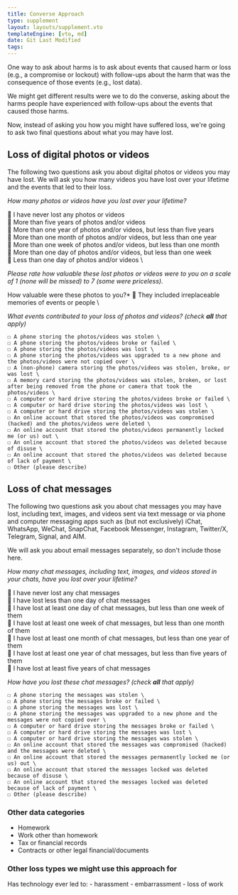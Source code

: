 ```yaml
---
title: Converse Approach
type: supplement
layout: layouts/supplement.vto
templateEngine: [vto, md]
date: Git Last Modified
tags:
---
```


One way to ask about harms is to ask about events that caused harm or loss (e.g., a compromise or lockout) with follow-ups about the harm that was the consequence of those events (e.g., lost data). 

We might get different results were we to do the converse, asking about the harms people have experienced with follow-ups about the events that caused those harms.

Now, instead of asking you how you might have suffered loss, we're going to ask two final questions about what you may have lost.

## Loss of digital photos or videos

The following two questions ask you about digital photos or videos you may have lost. We will ask you how many videos you have lost over your lifetime and the events that led to their loss.

*How many photos or videos have you lost over your lifetime?*

  🔘 I have never lost any photos or videos \
  🔘 More than five years of photos and/or videos \
  🔘 More than one year of photos and/or videos, but less than five years \
  🔘 More than one month of photos and/or videos, but less than one year \
  🔘 More than one week of photos and/or videos, but less than one month \
  🔘 More than one day of photos and/or videos, but less than one week \
  🔘 Less than one day of photos and/or videos \

*Please rate how valuable these lost photos or videos were to you on a scale of 1 (none will be missed) to 7 (some were priceless).*

How valuable were these photos to you?*
  🔘 They included irreplaceable memories of events or people \
  

*What events contributed to your loss of photos and videos? (check **all** that apply)*

 	☐ A phone storing the photos/videos was stolen \
 	☐ A phone storing the photos/videos broke or failed \
 	☐ A phone storing the photos/videos was lost \
 	☐ A phone storing the photos/videos was upgraded to a new phone and the photos/videos were not copied over \
 	☐ A (non-phone) camera storing the photos/videos was stolen, broke, or was lost \
 	☐ A memory card storing the photos/videos was stolen, broken, or lost after being removed from the phone or camera that took the photos/videos \
 	☐ A computer or hard drive storing the photos/videos broke or failed \
 	☐ A computer or hard drive storing the photos/videos was lost \
 	☐ A computer or hard drive storing the photos/videos was stolen \
 	☐ An online account that stored the photos/videos was compromised (hacked) and the photos/videos were deleted \
 	☐ An online account that stored the photos/videos permanently locked me (or us) out \
 	☐ An online account that stored the photos/videos was deleted because of disuse \
 	☐ An online account that stored the photos/videos was deleted because of lack of payment \
 	☐ Other (please describe)



##  Loss of chat messages

The following two questions ask you about chat messages you may have lost, including text, images, and videos sent via text message or via phone and computer messaging apps such as (but not exclusively) iChat, WhatsApp, WeChat, SnapChat, Facebook Messenger, Instagram, Twitter/X, Telegram, Signal, and AIM.

We will ask you about email messages separately, so don't include those here.

*How many chat messages, including text, images, and videos stored in your chats, have you lost over your lifetime?*

  🔘 I have never lost any chat messages \
  🔘 I have lost less than one day of chat messages \
  🔘 I have lost at least one day of chat messages, but less than one week of them \
  🔘 I have lost at least one week of chat messages, but less than one month of them \
  🔘 I have lost at least one month of chat messages, but less than one year of them \
  🔘 I have lost at least one year of chat messages, but less than five years of them \
  🔘 I have lost at least five years of chat messages

*How have you lost these chat messages? (check **all** that apply)*

  	☐ A phone storing the messages was stolen \
  	☐ A phone storing the messages broke or failed \
  	☐ A phone storing the messages was lost \
  	☐ A phone storing the messages was upgraded to a new phone and the messages were not copied over \
  	☐ A computer or hard drive storing the messages broke or failed \
  	☐ A computer or hard drive storing the messages was lost \
  	☐ A computer or hard drive storing the messages was stolen \
  	☐ An online account that stored the messages was compromised (hacked) and the messages were deleted \
  	☐ An online account that stored the messages permanently locked me (or us) out \
  	☐ An online account that stored the messages locked was deleted because of disuse \
  	☐ An online account that stored the messages locked was deleted because of lack of payment \
  	☐ Other (please describe)

### Other data categories

 - Homework
 - Work other than homework
 - Tax or financial records
 - Contracts or other legal financial/documents

 ### Other loss types we might use this approach for

 Has technology ever led to:
	- harassment
	- embarrassment
	- loss of work

